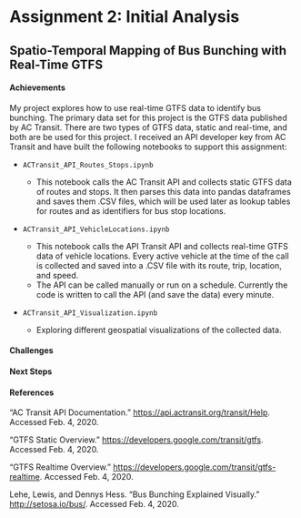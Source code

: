 # Assignment 2: Initial Analysis
## Spatio-Temporal Mapping of Bus Bunching with Real-Time GTFS

#### Achievements

My project explores how to use real-time GTFS data to identify bus bunching. The primary data set for this project is the GTFS data published by AC Transit. There are two types of GTFS data, static and real-time, and both are be used for this project. I received an API developer key from AC Transit and have built the following notebooks to support this assignment:

- `ACTransit_API_Routes_Stops.ipynb`
    + This notebook calls the AC Transit API and collects static GTFS data of routes and stops. It then parses this data into pandas dataframes and saves them .CSV files, which will be used later as lookup tables for routes and as identifiers for bus stop locations.

- `ACTransit_API_VehicleLocations.ipynb`
    + This notebook calls the API Transit API and collects real-time GTFS data of vehicle locations. Every active vehicle at the time of the call is collected and saved into a .CSV file with its route, trip, location, and speed.
    + The API can be called manually or run on a schedule. Currently the code is written to call the API (and save the data) every minute.

- `ACTransit_API_Visualization.ipynb`
    + Exploring different geospatial visualizations of the collected data.

#### Challenges



#### Next Steps




#### References

“AC Transit API Documentation.” https://api.actransit.org/transit/Help. Accessed Feb. 4, 2020.

“GTFS Static Overview.” https://developers.google.com/transit/gtfs. Accessed Feb. 4, 2020.

“GTFS Realtime Overview.” https://developers.google.com/transit/gtfs-realtime. Accessed Feb. 4, 2020.

Lehe, Lewis, and Dennys Hess. “Bus Bunching Explained Visually.” http://setosa.io/bus/. Accessed Feb. 4, 2020.